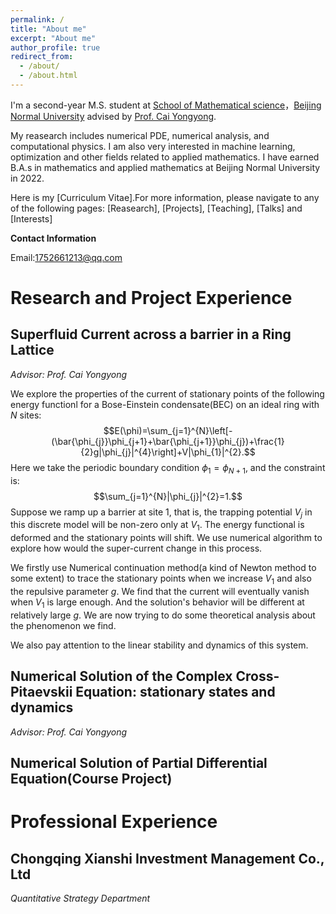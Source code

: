 ```yaml
---
permalink: /
title: "About me"
excerpt: "About me"
author_profile: true
redirect_from: 
  - /about/
  - /about.html
---
```


I'm a second-year M.S. student at [School of Mathematical science](https://math.bnu.edu.cn/)，[Beijing Normal University](https://www.bnu.edu.cn/) advised by [Prof. Cai Yongyong](https://math.bnu.edu.cn/jzg/szdw/ac/219441.htm). 

My reasearch includes numerical PDE, numerical analysis, and computational physics. I am also very interested in machine learning, optimization and other fields related to applied mathematics. I have earned B.A.s in mathematics and applied mathematics at Beijing Normal University in 2022.

Here is my [Curriculum Vitae].For more information, please navigate to any of the following pages: [Reasearch], [Projects], [Teaching], [Talks] and [Interests]

**Contact Information**

Email:1752661213@qq.com

# Research and Project Experience
## Superfluid Current across a barrier in a Ring Lattice
*Advisor: Prof. Cai Yongyong*

We explore the properties of the current of stationary points of the following energy functionl for a Bose-Einstein condensate(BEC) on an ideal ring with $N$ sites:
$$E(\phi)=\sum_{j=1}^{N}\left[-(\bar{\phi_{j}}\phi_{j+1}+\bar{\phi_{j+1}}\phi_{j})+\frac{1}{2}g|\phi_{j}|^{4}\right]+V|\phi_{1}|^{2}.$$
Here we take the periodic boundary condition $\phi_{1}=\phi_{N+1}$, and the constraint is:
$$\sum_{j=1}^{N}|\phi_{j}|^{2}=1.$$
Suppose we ramp up a barrier at site 1, that is, the trapping potential $V_{j}$ in this discrete model will be non-zero only at $V_{1}$. The energy functional is deformed and the stationary points will shift. We use numerical algorithm to explore how would the super-current change in this process. 

We firstly use Numerical continuation method(a kind of Newton method to some extent) to trace the stationary points when we increase $V_{1}$ and also the repulsive parameter $g$. We find that the current will eventually vanish when $V_{1}$ is large enough. And the solution's behavior will be different at relatively large $g$. We are now trying to do some theoretical analysis about the phenomenon we find. 

We also pay attention to the linear stability and dynamics of this system. 
## Numerical Solution of the Complex Cross-Pitaevskii Equation: stationary states and dynamics
*Advisor: Prof. Cai Yongyong*

## Numerical Solution of Partial Differential Equation(Course Project)

# Professional Experience
## Chongqing Xianshi Investment Management Co., Ltd
*Quantitative Strategy Department*
